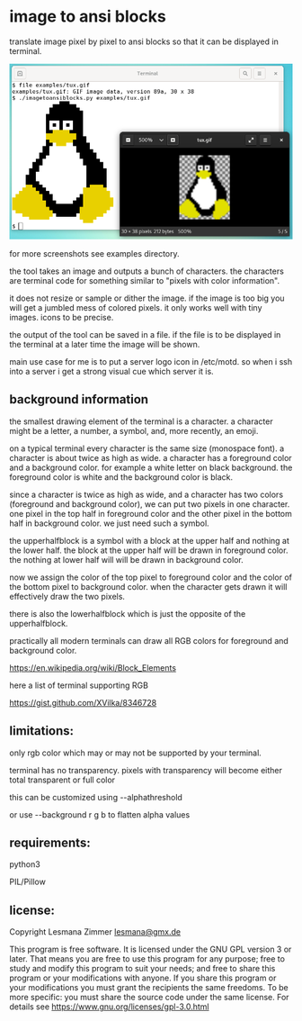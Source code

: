 image to ansi blocks
====================

translate image pixel by pixel to ansi blocks
so that it can be displayed in terminal.

![screenshot](examples/tux-demo.png)

for more screenshots see examples directory.

the tool takes an image and outputs a bunch of characters.
the characters are terminal code for something similar to
"pixels with color information".

it does not resize or sample or dither the image.
if the image is too big you will get a jumbled mess of colored pixels.
it only works well with tiny images. icons to be precise.

the output of the tool can be saved in a file.
if the file is to be displayed in the terminal at a later time
the image will be shown.

main use case for me is to put a server logo icon in /etc/motd.
so when i ssh into a server i get a strong visual cue which server it is.

background information
----------------------

the smallest drawing element of the terminal is a character.
a character might be a letter, a number, a symbol,
and, more recently, an emoji.

on a typical terminal every character is the same size (monospace font).
a character is about twice as high as wide.
a character has a foreground color and a background color.
for example a white letter on black background.
the foreground color is white and the background color is black.

since a character is twice as high as wide,
and a character has two colors (foreground and background color),
we can put two pixels in one character.
one pixel in the top half in foreground color
and the other pixel in the bottom half in background color.
we just need such a symbol.

the upperhalfblock is a symbol
with a block at the upper half and nothing at the lower half.
the block at the upper half will be drawn in foreground color.
the nothing at lower half will will be drawn in background color.

now we assign the color of the top pixel to foreground color
and the color of the bottom pixel to background color.
when the character gets drawn it will effectively draw the two pixels.

there is also the lowerhalfblock which is just
the opposite of the upperhalfblock.

practically all modern terminals can draw all RGB colors
for foreground and background color.

https://en.wikipedia.org/wiki/Block_Elements

here a list of terminal supporting RGB

https://gist.github.com/XVilka/8346728

limitations:
------------

only rgb color which may or may not be supported by your terminal.

terminal has no transparency.
pixels with transparency will become either total transparent or full color

this can be customized using --alphathreshold

or use --background r g b to flatten alpha values

requirements:
-------------

python3

PIL/Pillow

license:
--------

Copyright Lesmana Zimmer lesmana@gmx.de

This program is free software.
It is licensed under the GNU GPL version 3 or later.
That means you are free to use this program for any purpose;
free to study and modify this program to suit your needs;
and free to share this program or your modifications with anyone.
If you share this program or your modifications
you must grant the recipients the same freedoms.
To be more specific: you must share the source code under the same license.
For details see https://www.gnu.org/licenses/gpl-3.0.html
